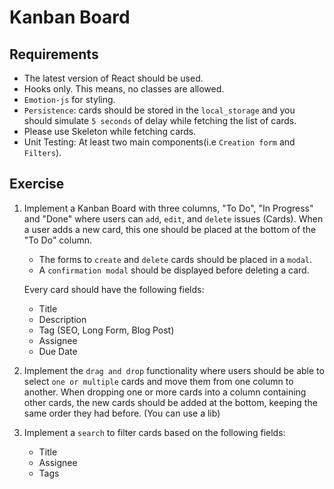 # Kanban Board

## Requirements

- The latest version of React should be used.
- Hooks only. This means, no classes are allowed.
- `Emotion-js` for styling.
- `Persistence`: cards should be stored in the `local_storage` and you should simulate `5 seconds` of delay while fetching the list of cards.
- Please use Skeleton while fetching cards.
- Unit Testing: At least two main components(i.e `Creation form` and `Filters`).

## Exercise

1.  Implement a Kanban Board with three columns, "To Do", "In Progress" and "Done" where users can `add`, `edit`, and `delete` issues (Cards). When a user adds a new card, this one should be placed at the bottom of the "To Do" column.

    - The forms to `create` and `delete` cards should be placed in a `modal`.
    - A `confirmation modal` should be displayed before deleting a card.

    Every card should have the following fields:

    - Title
    - Description
    - Tag (SEO, Long Form, Blog Post)
    - Assignee
    - Due Date

2.  Implement the `drag and drop` functionality where users should be able to select `one or multiple` cards and move them from one column to another. When dropping one or more cards into a column containing other cards, the new cards should be added at the bottom, keeping the same order they had before. (You can use a lib)
3.  Implement a `search` to filter cards based on the following fields:
    - Title
    - Assignee
    - Tags
